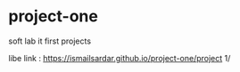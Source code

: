 # project-one
soft lab it first projects

libe link : https://ismailsardar.github.io/project-one/project 1/
